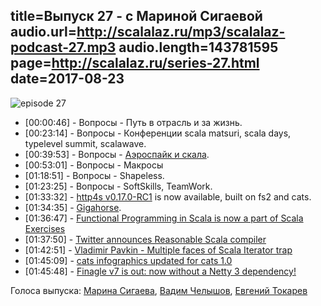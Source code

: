 title=Выпуск 27 - с Мариной Сигаевой
audio.url=http://scalalaz.ru/mp3/scalalaz-podcast-27.mp3
audio.length=143781595
page=http://scalalaz.ru/series-27.html
date=2017-08-23
----
![episode 27](img/episode27.jpg)

- <span>[00:00:46]</span> - Вопросы - Путь в отрасль и за жизнь.
- <span>[00:23:14]</span> - Вопросы - Конференции scala matsuri, scala days, typelevel summit, scalawave.
- <span>[00:39:53]</span> - Вопросы - [Аэроспайк и скала](https://github.com/TinkoffCreditSystems/aerospike-scala).
- <span>[00:53:01]</span> - Вопросы - Макросы
- <span>[01:18:51]</span> - Вопросы - Shapeless.
- <span>[01:23:25]</span> - Вопросы - SoftSkills, TeamWork.
- <span>[01:33:32]</span> - [http4s v0.17.0-RC1](https://github.com/http4s/http4s/releases/tag/v0.17.0-RC1) is now available, built on fs2 and cats.
- <span>[01:34:35]</span> - [Gigahorse](https://github.com/eed3si9n/gigahorse).
- <span>[01:36:47]</span> - [Functional Programming in Scala is now a part of Scala Exercises](https://www.47deg.com/blog/fp-in-scala/)
- <span>[01:37:50]</span> - [Twitter announces Reasonable Scala compiler](https://www.reddit.com/r/scala/comments/6ubuix/twitter_announces_reasonable_scala_compiler_an/)
- <span>[01:42:51]</span> - [Vladimir Pavkin - Multiple faces of Scala Iterator trap](http://pavkin.ru/multiple-faces-of-scala-iterator-trap/)
- <span>[01:45:09]</span> - [cats infographics updated for cats 1.0](https://github.com/tpolecat/cats-infographic)
- <span>[01:45:48]</span> - [Finagle v7 is out: now without a Netty 3 dependency!](http://finagle.github.io/blog/2017/08/17/release-notes-7-00/)

Голоса выпуска: [Марина Сигаева](https://twitter.com/BesseIFunction), [Вадим Челышов](http://github.com/dos65), [Евгений Токарев](http://github.com/strobe)
